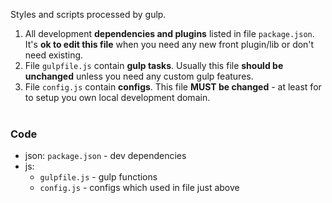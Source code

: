 Styles and scripts processed by gulp.  
1. All development **dependencies and plugins** listed in file `package.json`. It's **ok to edit this file** when you need any new front plugin/lib or don't need existing.  
2. File `gulpfile.js` contain **gulp tasks**. Usually this file __should be unchanged__ unless you need any custom gulp features.  
3. File `config.js` contain **configs**. This file **MUST be changed** - at least for to setup you own local development domain.
<br><br>



### Code
* json: `package.json` - dev dependencies
* js:
     * `gulpfile.js` - gulp functions
     * `config.js` - configs which used in file just above